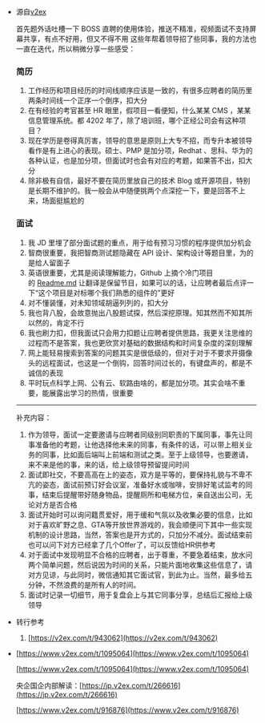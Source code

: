 - 源自[v2ex](https://v2ex.com/t/1041029)
    
      
    
    首先题外话吐槽一下 BOSS 直聘的使用体验，推送不精准，视频面试不支持屏幕共享，有点不好用，但又不得不用 这些年帮着领导招了些同事，我的方法也一直在迭代，所以稍微分享一些感受：
    
    ### **简历**
    
    1. 工作经历和项目经历的时间线顺序应该是一致的，有很多应聘者的简历里两条时间线一个正序一个倒序，扣大分
    2. 在有经验的考官甚至 HR 眼里，假项目一看便知，什么某某 CMS ，某某信息管理系统。都 4202 年了，除了培训班，哪个正经公司会有这种项目？
    3. 现在学历是卷得真厉害，领导的意思是原则上大专不招，而专升本被领导看作是有上进心的表现。硕士、PMP 是加分项，Redhat 、思科、华为的各种认证，也是加分项，但面试时也会有对应的考题，如果答不出，扣大分
    4. 除非极有自信，最好不要在简历里放自己的技术 Blog 或开源项目，特别是长期不维护的。我一般会从中随便挑两个点深挖一下，要是回答不上来，场面挺尴尬的
    
    ### **面试**
    
    1. 我 JD 里埋了部分面试题的重点，用于给有预习习惯的程序提供加分机会
    2. 智商很重要，我把智商测试题隐藏在 API 设计、架构设计等题目里，为的是给人留面子
    3. 英语很重要，尤其是阅读理解能力，Github 上摘个冷门项目的 [Readme.md](http://readme.md/) 让翻译是保留节目，如果可以的话，让应聘者最后点评一下“这个项目是对标哪个我们熟悉的组件的”更好
    4. 对不懂装懂，对未知领域胡逼列列的，扣大分
    5. 我也背八股，会故意抛出八股题试探，然后深挖原理。知其然而不知其所以然的，肯定不行
    6. 我也刷力扣，但我面试只会用力扣题让应聘者提供思路，我更关注思维的过程而不是答案，我也更欣赏对基础的数据结构和时间复杂度的深刻理解
    7. 网上能轻易搜索到答案的问题其实是很低级的，但对于对于不要求开摄像头的远程面试，也这是一个倒钩，回答时间过长的，有键盘声的，都是不诚信的表现
    8. 平时玩点科学上网、公有云、软路由啥的，都是加分项。其实会啥不重要，能展露出学习的热情，很重要
    
    ---
    
    补充内容：
    
    1. 作为领导，面试一定要邀请与应聘者同级别同职责的下属同事，事先让同事准备他的考题，让他选择他未来的同事，有条件的话，可以带上相关业务的同事，比如面后端叫上前端和测试之类。至于上级领导，也要邀请，来不来是他的事，来的话，给上级领导预留提问时间
    2. 面试即社交，不要高高在上的姿态，双方是平等的，要保持礼貌与不卑不亢的姿态，面试前预订好会议室，准备好水或咖啡，安排好笔试监考的同事，结束后提醒带好随身物品，提醒厕所和电梯方位，亲自送出公司，无论对方是否合格
    3. 面试开始时可以询问籍贯爱好，用于缓和气氛以及收集必要的信息，比如对于喜欢旷野之息、GTA等开放世界游戏的，我会顺便问下其中一些实现机制的设计思路，当然，答案也是开方式的，只加分不减分。面试结束前也可以问下对方已经拿了几个Offer了，可以反馈给HR供参考
    4. 对于面试中发现明显不合格的应聘者，出于尊重，不要急着结束，放水问两个简单问题，然后说因为时间的关系，只能片面地收集这些信息了，请对方见谅，与此同时，微信通知其它面试官，到此为止。当然，最多给五分钟，不然浪费的是所有人的时间。
    5. 面试时记录一切细节，用于复盘会上与其它同事分享，总结后汇报给上级领导
- 转行参考
    1. [https://v2ex.com/t/943062](https://v2ex.com/t/943062)
- [https://www.v2ex.com/t/1095064](https://www.v2ex.com/t/1095064)
    
    [https://www.v2ex.com/t/1095064](https://www.v2ex.com/t/1095064)
    
    央企国企内部解读：[https://jp.v2ex.com/t/266616](https://jp.v2ex.com/t/266616)
    
    [https://www.v2ex.com/t/916876](https://www.v2ex.com/t/916876)